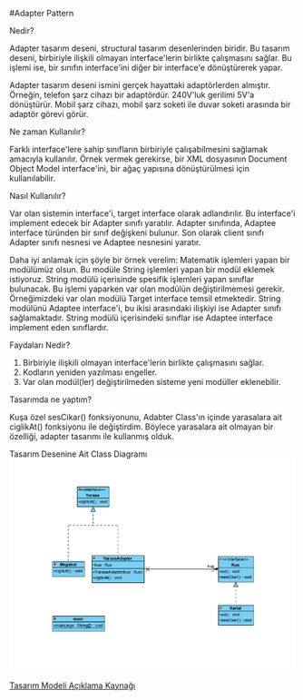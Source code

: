 #Adapter Pattern


Nedir?

Adapter tasarım deseni, structural tasarım desenlerinden biridir. Bu tasarım deseni, birbiriyle ilişkili olmayan interface'lerin birlikte çalışmasını sağlar. Bu işlemi ise, bir sınıfın interface'ini diğer bir interface'e dönüştürerek yapar.

Adapter tasarım deseni ismini gerçek hayattaki adaptörlerden almıştır. Örneğin, telefon şarz cihazı bir adaptördür. 240V'luk gerilimi 5V'a dönüştürür. Mobil şarz cihazı, mobil şarz soketi ile duvar soketi arasında bir adaptör görevi görür.

Ne zaman Kullanılır?

Farklı interface'lere sahip sınıfların birbiriyle çalışabilmesini sağlamak amacıyla kullanılır. Örnek vermek gerekirse, bir XML dosyasının Document Object Model interface'ini, bir ağaç yapısına dönüştürülmesi için kullanılabilir.


Nasıl Kullanılır?

Var olan sistemin interface'i, target interface olarak adlandırılır. Bu interface'i implement edecek bir Adapter sınıfı yaratılır. Adapter sınıfında, Adaptee interface türünden bir sınıf değişkeni bulunur. Son olarak client sınıfı Adapter sınıfı nesnesi ve Adaptee nesnesini yaratır.

Daha iyi anlamak için şöyle bir örnek verelim: Matematik işlemleri yapan bir modülümüz olsun. Bu modüle String işlemleri yapan bir modül eklemek istiyoruz. String modülü içerisinde spesifik işlemleri yapan sınıflar bulunacak. Bu işlemi yaparken var olan modülün değiştirilmemesi gerekir. Örneğimizdeki var olan modülü Target interface temsil etmektedir. String modülünü Adaptee interface'i, bu ikisi arasındaki ilişkiyi ise Adapter sınıfı sağlamaktadır. String modülü içerisindeki sınıflar ise Adaptee interface implement eden sınıflardır.

Faydaları Nedir?

1. Birbiriyle ilişkili olmayan interface'lerin birlikte çalışmasını sağlar.
2. Kodların yeniden yazılması engeller.
3. Var olan modül(ler) değiştirilmeden sisteme yeni modüller eklenebilir.

Tasarımda ne yaptım?


Kuşa özel sesCikar() fonksiyonunu, Adabter Class'ın içinde yarasalara ait ciglikAt() fonksiyonu ile değiştirdim. Böylece yarasalara ait olmayan bir özelliği, adapter tasarımı ile kullanmış olduk.

Tasarım Desenine Ait Class Diagramı
![alt text](adapter.PNG)


[Tasarım Modeli Açıklama Kaynağı](https://www.codesenior.com/tutorial/Adaptor-Adapter-Tasarim-Deseni)
